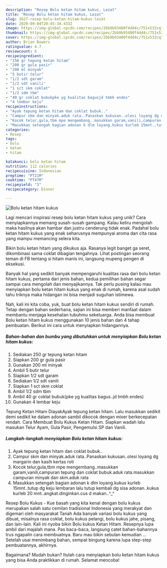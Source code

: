 ```yaml
---
description: "Resep Bolu ketan hitam kukus, Lezat"
title: "Resep Bolu ketan hitam kukus, Lezat"
slug: 2627-resep-bolu-ketan-hitam-kukus-lezat
date: 2020-09-04T20:45:34.433Z
image: https://img-global.cpcdn.com/recipes/2bb9b93480f4dd4c/751x532cq70/bolu-ketan-hitam-kukus-foto-resep-utama.jpg
thumbnail: https://img-global.cpcdn.com/recipes/2bb9b93480f4dd4c/751x532cq70/bolu-ketan-hitam-kukus-foto-resep-utama.jpg
cover: https://img-global.cpcdn.com/recipes/2bb9b93480f4dd4c/751x532cq70/bolu-ketan-hitam-kukus-foto-resep-utama.jpg
author: Brian Bowers
ratingvalue: 4.7
reviewcount: 6
recipeingredient:
- "250 gr tepung ketan hitam"
- "200 gr gula pasir"
- "200 ml minyak"
- "5 butir telur"
- "1/2 sdt garam"
- "1/2 sdt vanili"
- "1 sct skm coklat"
- "1/2 sdm tbm"
- "40 gr coklat bubukpke yg kualitas bagusjd tmbh endes"
- "4 lembar keju"
recipeinstructions:
- "Ayak tepung ketan hitam dan coklat bubuk.."
- "Campur skm dan minyak.aduk rata..Panaskan kukusan..olesi loyang dg margarin dan kasih kertas roti"
- "Kocok telur,gula,tbm mpe mengembang..masukkan garam,vanili,campuran tepung dan coklat bubuk.aduk rata.masukkan campuran minyak dan skm.aduk rata"
- "Masukkan setengah bagian adonan k dlm loyang.kukus kurleb 15mnt..tutup dg keju lembaran lalu tutup kembali dg sisa adonan..kukus kurleb 20 mnt..angkat.dinginkan.cus d makan..^_^"
categories:
- Resep
tags:
- bolu
- ketan
- hitam

katakunci: bolu ketan hitam 
nutrition: 112 calories
recipecuisine: Indonesian
preptime: "PT21M"
cooktime: "PT47M"
recipeyield: "3"
recipecategory: Dinner

---
```



![Bolu ketan hitam kukus](https://img-global.cpcdn.com/recipes/2bb9b93480f4dd4c/751x532cq70/bolu-ketan-hitam-kukus-foto-resep-utama.jpg)

Lagi mencari inspirasi resep bolu ketan hitam kukus yang unik? Cara menyiapkannya memang susah-susah gampang. Kalau keliru mengolah maka hasilnya akan hambar dan justru cenderung tidak enak. Padahal bolu ketan hitam kukus yang enak seharusnya mempunyai aroma dan cita rasa yang mampu memancing selera kita.

Bikin bolu ketan hitam yang dikukus aja. Rasanya legit banget ga seret, dikombinasi sama coklat dibagian tengahnya. Lihat postingan seorang teman di FB tentang si hitam manis ini, langsung mupeng pengen di eksekusi.

Banyak hal yang sedikit banyak mempengaruhi kualitas rasa dari bolu ketan hitam kukus, pertama dari jenis bahan, kedua pemilihan bahan segar sampai cara mengolah dan menyajikannya. Tak perlu pusing kalau mau menyiapkan bolu ketan hitam kukus yang enak di rumah, karena asal sudah tahu triknya maka hidangan ini bisa menjadi suguhan istimewa.


Nah, kali ini kita coba, yuk, buat bolu ketan hitam kukus sendiri di rumah. Tetap dengan bahan sederhana, sajian ini bisa memberi manfaat dalam membantu menjaga kesehatan tubuhmu sekeluarga. Anda bisa membuat Bolu ketan hitam kukus menggunakan 10 jenis bahan dan 4 tahap pembuatan. Berikut ini cara untuk menyiapkan hidangannya.

<!--inarticleads1-->

##### Bahan-bahan dan bumbu yang dibutuhkan untuk menyiapkan Bolu ketan hitam kukus:

1. Sediakan 250 gr tepung ketan hitam
1. Siapkan 200 gr gula pasir
1. Gunakan 200 ml minyak
1. Ambil 5 butir telur
1. Siapkan 1/2 sdt garam
1. Sediakan 1/2 sdt vanili
1. Siapkan 1 sct skm coklat
1. Ambil 1/2 sdm tbm
1. Ambil 40 gr coklat bubuk(pke yg kualitas bagus..jd tmbh endes)
1. Gunakan 4 lembar keju


Tepung Ketan Hitam DiayakAyak tepung ketan hitam. Lalu masukkan sedikit demi sedikit ke dalam adonan sambil dikocok dengan mixer berkecepatan rendah. Cara Membuat Bolu Kukus Ketan Hitam. Siapkan wadah lalu masukan Telur Ayam, Gula Pasir, Pengemulsi SP dan Vanili. 

<!--inarticleads2-->

##### Langkah-langkah menyiapkan Bolu ketan hitam kukus:

1. Ayak tepung ketan hitam dan coklat bubuk..
1. Campur skm dan minyak.aduk rata..Panaskan kukusan..olesi loyang dg margarin dan kasih kertas roti
1. Kocok telur,gula,tbm mpe mengembang..masukkan garam,vanili,campuran tepung dan coklat bubuk.aduk rata.masukkan campuran minyak dan skm.aduk rata
1. Masukkan setengah bagian adonan k dlm loyang.kukus kurleb 15mnt..tutup dg keju lembaran lalu tutup kembali dg sisa adonan..kukus kurleb 20 mnt..angkat.dinginkan.cus d makan..^_^


Resep Bolu Kukus - Kue basah yang kita kenal dengan bolu kukus merupakan salah satu cemilan tradisional Indonesia yang merakyat dan digemari oleh masyarakat Tanah Ada banyak variasi bolu kukus yang dibuat, misalnya rasa coklat, bolu kukus pelangi, bolu kukus jahe, pisang, dan lain-lain. Kali ini nyoba bikin Bolu kukus Ketan Hitam. Resepnya lupa ambil dari majalah mana. Pas baca-baca, langsung catet bahan-bahannya trus ngapalin cara membuatnya. Baru mau bikin sebulan kemudian … Setelah usai menimbang bahan, sempat bingung karena lupa step-step pembuatannya, akhirnya. 

Bagaimana? Mudah bukan? Itulah cara menyiapkan bolu ketan hitam kukus yang bisa Anda praktikkan di rumah. Selamat mencoba!
